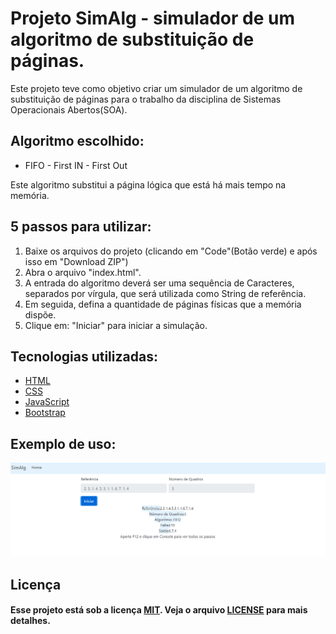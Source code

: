
# Projeto SimAlg - simulador de um algoritmo de substituição de páginas.

Este projeto teve como objetivo criar um simulador de um algoritmo de substituição de páginas para o trabalho da disciplina de Sistemas Operacionais Abertos(SOA).

## Algoritmo escolhido:
- FIFO - First IN - First Out

Este algoritmo substitui a página lógica que está há mais tempo na memória.

## 5 passos para utilizar:
1. Baixe os arquivos do projeto (clicando em "Code"(Botão verde) e após isso em "Download ZIP") 
2. Abra o arquivo "index.html".
3. A entrada do algoritmo deverá ser uma sequência de Caracteres, separados por vírgula, que será utilizada como String de referência. 
4. Em seguida, defina a quantidade de páginas físicas que a memória dispõe.
5. Clique em: "Iniciar" para iniciar a simulação.

## Tecnologias utilizadas:

  - [HTML](https://www.w3schools.com/html/default.asp)
  - [CSS](https://www.w3schools.com/css/)
  - [JavaScript](https://www.w3schools.com/js/)
  - [Bootstrap](https://getbootstrap.com.br/)

## Exemplo de uso:

<img src="img/Captura1.PNG">

## Licença

#### Esse projeto está sob a licença [MIT](./LICENSE). Veja o arquivo [LICENSE](./LICENSE) para mais detalhes.

